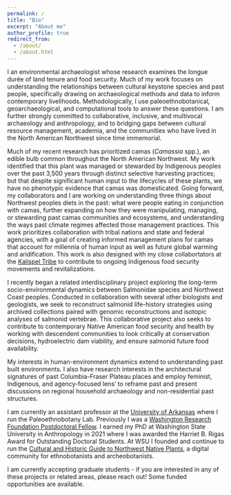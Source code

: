 ```yaml
---
permalink: /
title: "Bio"
excerpt: "About me"
author_profile: true
redirect_from: 
  - /about/
  - /about.html
---
```


I an environmental archaeologist whose research examines the longue durée of land tenure and food security. Much of my work focuses on understanding the relationships between cultural keystone species and past people, specifically drawing on archaeological methods and data to inform contemporary livelihoods. Methodologically, I use paleoethnobotanical, geoarchaeological, and computational tools to answer these questions. I am further strongly committed to collaborative, inclusive, and multivocal archaeology and anthropology, and to bridging gaps between cultural resource management, academia, and the communities who have lived in the North American Northwest since time immemorial. 

Much of my recent research has prioritized camas (*Camassia* spp.), an edible bulb common throughout the North American Northwest. My work identified that this plant was managed or stewarded by Indigenous peoples over the past 3,500 years through distinct selective harvesting practices; but that despite significant human input to the lifecycles of these plants, we have no phenotypic evidence that camas was domesticated. Going forward, my collaborators and I are working on understanding three things about Northwest peoples diets in the past: what were people eating in conjunction with camas, further expanding on how they were manipulating, managing, or stewarding past camas communities and ecosystems, and understanding the ways past climate regimes affected those management practices. This work prioritizes collaboration with tribal nations and state and federal agencies, with a goal of creating informed management plans for camas that account for millennia of human input as well as future global warming and aridification. This work is also designed with my close collabortators at the [Kalispel Tribe](https://knrd.org/) to contribute to ongoing Indigenous food security movements and revitalizations. 

I recently began a related interdisciplinary project exploring the long-term socio-environmental dynamics between Salmonidae species and Northwest Coast peoples. Conducted in collaboration with several other biologists and geologists, we seek to reconstruct salmonid life-history strategies using archived collections paired with genomic reconstructions and isotopic analyses of salmonid vertebrae. This collaborative project also seeks to contribute to contemporary Native American food security and health by working with descendent communities to look critically at conservation decisions, hydroelectric dam viability, and ensure salmonid future food availability.

My interests in human-environment dynamics extend to understanding past built environments. I also have research interests in the architectural signatures of past Columbia-Fraser Plateau places and employ feminist, Indigenous, and agency-focused lens’ to reframe past and present discussions on regional household archaeology and non-residential past structures. 

I am currently an assistant professor at the [University of Arkansas](https://fulbright.uark.edu/departments/anthropology/areas-of-study/archaeology.php) where I run the Paleoethnobotany Lab. Previously I was a [Washington Research Foundation Postdoctoral Fellow](https://www.wrfseattle.org/grants/wrf-postdoctoral-fellowships/). I earned my PhD at Washington State University in Anthropology in 2021 where I was awarded the Harriet B. Rigas Award for Outstanding Doctoral Students. At WSU I founded and continue to run the [Cultural and Historic Guide to Northwest Native Plants](https://cdsc-wsu.org/nwnativeplants/), a digital community for ethnobotanists and archeobotanists.

I am currently accepting graduate students - if you are interested in any of these projects or related areas, please reach out! Some funded opportunities are available.

